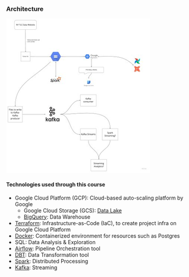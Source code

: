 ### Architecture
![images/architecture/](../images/architecture/small_arch_1.jpg)

#### Technologies used through this course

* Google Cloud Platform (GCP): Cloud-based auto-scaling platform by Google
  * Google Cloud Storage (GCS): [Data Lake](https://aws.amazon.com/big-data/datalakes-and-analytics/what-is-a-data-lake/)
  * [BigQuery](https://cloud.google.com/bigquery/): Data Warehouse
* [Terraform](https://www.terraform.io/downloads): Infrastructure-as-Code (IaC), to create project infra on Google Cloud Platform
* [Docker](https://docs.docker.com/engine/install/): Containerized environment for resources such as Postgres
* SQL: Data Analysis & Exploration
* [Airflow](https://airflow.apache.org/): Pipeline Orchestration tool
* [DBT](https://www.getdbt.com/): Data Transformation tool
* [Spark](https://spark.apache.org/): Distributed Processing
* [Kafka](https://kafka.apache.org/): Streaming
